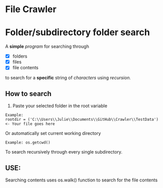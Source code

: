 # File Crawler
# Folder/subdirectory folder search

A __simple__ _program_ for searching through 

* [x] folders
* [x] files
* [x] file contents 

to search for a __specific__ string of *characters* using _recursion._

## How to search
1. Paste your selected folder in the root variable
```
Example:
rootdir = ('C:\\Users\\Julie\\Documents\\GitHub\\Crawler\\TestData') <- Your file goes here
```

Or automatically set current working directory

```
Example: os.getcwd()
```

To search recursively through every single subdirectory.

## USE:
Searching contents uses os.walk() function to search for the file contents

